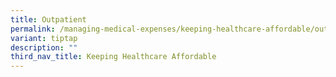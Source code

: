 ```yaml
---
title: Outpatient
permalink: /managing-medical-expenses/keeping-healthcare-affordable/outpatient/
variant: tiptap
description: ""
third_nav_title: Keeping Healthcare Affordable
---
```


